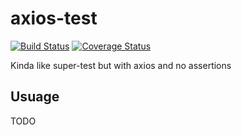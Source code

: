 # axios-test

[![Build Status](https://travis-ci.org/theverything/axios-test.svg?branch=master)](https://travis-ci.org/theverything/axios-test)
[![Coverage Status](https://coveralls.io/repos/github/theverything/axios-test/badge.svg?branch=master)](https://coveralls.io/github/theverything/axios-test?branch=master)

Kinda like super-test but with axios and no assertions

## Usuage

TODO
